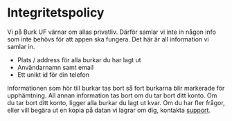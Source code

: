 # Integritetspolicy

Vi på Burk UF värnar om allas privatliv. Därför samlar vi inte in någon info som inte behövs för att appen ska fungera.
Det här är all information vi samlar in.
* Plats / address för alla burkar du har lagt ut
* Användarnamn samt email
* Ett unikt id för din telefon

Informationen som hör till burkar tas bort så fort burkarna blir markerade för upphämtning.
All annan information tas bort om du tar bort ditt konto.
Om du tar bort ditt konto, ligger alla burkar du lagt ut kvar.
Om du har fler frågor, eller vill begära ut en kopia på datan vi lagrar om dig, kontakta [support](support.html).
